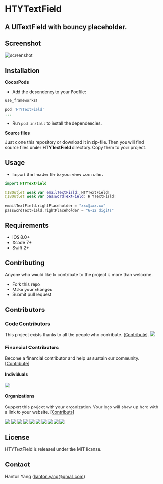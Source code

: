 # HTYTextField
## A UITextField with bouncy placeholder.

Screenshot
----------

![screenshot](https://github.com/hanton/HTYTextField/blob/master/screenshot/HTYTextField.gif)

Installation
-----

**CocoaPods**

* Add the dependency to your Podfile:
```ruby
use_frameworks!

pod 'HTYTextField'
...
```

* Run `pod install` to install the dependencies.

**Source files**

Just clone this repository or download it in zip-file. Then you will find source files under **HTYTextField** directory. Copy them to your project.

Usage
-----
* Import the header file to your view controller:
```swift
import HTYTextField

@IBOutlet weak var emailTextField: HTYTextField!
@IBOutlet weak var passwordTextField: HTYTextField!
  
emailTextField.rightPlaceholder = "xxx@xxx.xx"
passwordTextField.rightPlaceholder = "6~12 digits"
```

Requirements
----------
- iOS 8.0+
- Xcode 7+
- Swift 2+

Contributing
----------
Anyone who would like to contribute to the project is more than welcome.

* Fork this repo
* Make your changes
* Submit pull request

## Contributors

### Code Contributors

This project exists thanks to all the people who contribute. [[Contribute](CONTRIBUTING.md)].
<a href="https://github.com/hanton/HTYTextField/graphs/contributors"><img src="https://opencollective.com/HTYTextField/contributors.svg?width=890&button=false" /></a>

### Financial Contributors

Become a financial contributor and help us sustain our community. [[Contribute](https://opencollective.com/HTYTextField/contribute)]

#### Individuals

<a href="https://opencollective.com/HTYTextField"><img src="https://opencollective.com/HTYTextField/individuals.svg?width=890"></a>

#### Organizations

Support this project with your organization. Your logo will show up here with a link to your website. [[Contribute](https://opencollective.com/HTYTextField/contribute)]

<a href="https://opencollective.com/HTYTextField/organization/0/website"><img src="https://opencollective.com/HTYTextField/organization/0/avatar.svg"></a>
<a href="https://opencollective.com/HTYTextField/organization/1/website"><img src="https://opencollective.com/HTYTextField/organization/1/avatar.svg"></a>
<a href="https://opencollective.com/HTYTextField/organization/2/website"><img src="https://opencollective.com/HTYTextField/organization/2/avatar.svg"></a>
<a href="https://opencollective.com/HTYTextField/organization/3/website"><img src="https://opencollective.com/HTYTextField/organization/3/avatar.svg"></a>
<a href="https://opencollective.com/HTYTextField/organization/4/website"><img src="https://opencollective.com/HTYTextField/organization/4/avatar.svg"></a>
<a href="https://opencollective.com/HTYTextField/organization/5/website"><img src="https://opencollective.com/HTYTextField/organization/5/avatar.svg"></a>
<a href="https://opencollective.com/HTYTextField/organization/6/website"><img src="https://opencollective.com/HTYTextField/organization/6/avatar.svg"></a>
<a href="https://opencollective.com/HTYTextField/organization/7/website"><img src="https://opencollective.com/HTYTextField/organization/7/avatar.svg"></a>
<a href="https://opencollective.com/HTYTextField/organization/8/website"><img src="https://opencollective.com/HTYTextField/organization/8/avatar.svg"></a>
<a href="https://opencollective.com/HTYTextField/organization/9/website"><img src="https://opencollective.com/HTYTextField/organization/9/avatar.svg"></a>

## License
HTYTextField is released under the MIT license. 

Contact
----------
Hanton Yang (hanton.yang@gmail.com)
